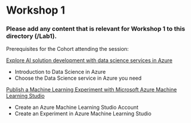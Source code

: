 # Workshop 1

### Please add any content that is relevant for Workshop 1 to this directory (/Lab1). 

Prerequisites for the Cohort attending the session:

[Explore AI solution development with data science services in Azure](https://nam06.safelinks.protection.outlook.com/?url=https%3A%2F%2Fdocs.microsoft.com%2Fen-gb%2Flearn%2Fpaths%2Fexplore-data-science-tools-in-azure%2F&data=02%7C01%7Ct-mouddi%40microsoft.com%7Ca699c7e8a1674a9971cd08d79dacac6f%7C72f988bf86f141af91ab2d7cd011db47%7C1%7C0%7C637151237414125799&sdata=ekWmPimkXfTjnRflxsyrgG9FXUYq3Fb2Cd1TYW48tDI%3D&reserved=0)

- Introduction to Data Science in Azure
-	Choose the Data Science service in Azure you need

[Publish a Machine Learning Experiment with Microsoft Azure Machine Learning Studio](https://nam06.safelinks.protection.outlook.com/?url=https%3A%2F%2Fdocs.microsoft.com%2Fen-gb%2Flearn%2Fpaths%2Fpublish-experiment-with-ml-studio%2F&data=02%7C01%7Ct-mouddi%40microsoft.com%7Ca699c7e8a1674a9971cd08d79dacac6f%7C72f988bf86f141af91ab2d7cd011db47%7C1%7C0%7C637151237414135795&sdata=LBZFTI56%2B1n7STDjUfqihSTvsu7UkzeWVrOOM5z0GBM%3D&reserved=0)

-	Create an Azure Machine Learning Studio Account
-	Create an Experiment in Azure Machine Learning Studio
